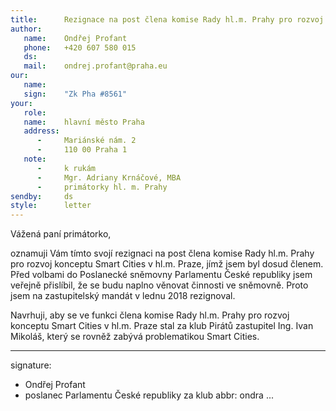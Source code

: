 ```yaml
---
title:      Rezignace na post člena komise Rady hl.m. Prahy pro rozvoj konceptu Smart Cities v hl.m. Praze
author:
   name:    Ondřej Profant
   phone:   +420 607 580 015
   ds:      
   mail:    ondrej.profant@praha.eu
our:
   name:    
   sign:    "Zk Pha #8561"
your:
   role:    
   name:    hlavní město Praha
   address:
      -     Mariánské nám. 2
      -     110 00 Praha 1
   note:
      -     k rukám
      -     Mgr. Adriany Krnáčové, MBA
      -     primátorky hl. m. Prahy
sendby:     ds
style:      letter
---
```


Vážená paní primátorko,

oznamuji Vám tímto svojí rezignaci na post člena komise Rady hl.m. Prahy pro rozvoj konceptu Smart Cities v hl.m. Praze, jímž jsem byl dosud členem. Před volbami do Poslanecké sněmovny Parlamentu České republiky jsem veřejně přislíbil, že se budu naplno věnovat činnosti ve sněmovně. Proto jsem na zastupitelský mandát v lednu 2018 rezignoval.

Navrhuji, aby se ve funkci člena komise Rady hl.m. Prahy pro rozvoj konceptu Smart Cities v hl.m. Praze stal za klub Pirátů zastupitel Ing. Ivan Mikoláš, který se rovněž zabývá problematikou Smart Cities. 

---
signature:
- Ondřej Profant
- poslanec Parlamentu České republiky za klub
abbr:       ondra
...
